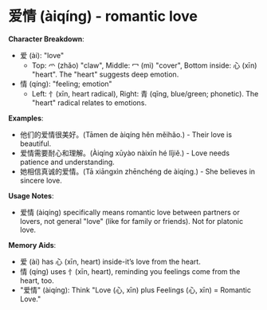 # **爱情 (àiqíng) - romantic love**

**Character Breakdown**:  
- 爱 (ài): "love"
  - Top: 爫 (zhǎo) "claw", Middle: 冖 (mì) "cover", Bottom inside: 心 (xīn) "heart". The "heart" suggests deep emotion.  
- 情 (qíng): "feeling; emotion"
  - Left: 忄(xīn, heart radical), Right: 青 (qīng, blue/green; phonetic). The "heart" radical relates to emotions.

**Examples**:  
- 他们的爱情很美好。(Tāmen de àiqíng hěn měihǎo.) - Their love is beautiful.  
- 爱情需要耐心和理解。(Àiqíng xūyào nàixīn hé lǐjiě.) - Love needs patience and understanding.  
- 她相信真诚的爱情。(Tā xiāngxìn zhēnchéng de àiqíng.) - She believes in sincere love.

**Usage Notes**:  
- 爱情 (àiqíng) specifically means romantic love between partners or lovers, not general "love" (like for family or friends). Not for platonic love.

**Memory Aids**:  
- 爱 (ài) has 心 (xīn, heart) inside-it’s love from the heart.  
- 情 (qíng) uses 忄(xīn, heart), reminding you feelings come from the heart, too.  
- "爱情" (àiqíng): Think "Love (心, xīn) plus Feelings (心, xīn) = Romantic Love."